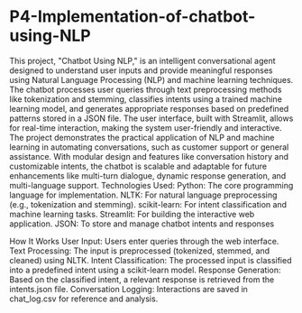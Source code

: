# P4-Implementation-of-chatbot-using-NLP
This project, "Chatbot Using NLP," is an intelligent conversational agent designed to understand user inputs and provide meaningful responses using Natural Language Processing (NLP) and machine learning techniques. The chatbot processes user queries through text preprocessing methods like tokenization and stemming, classifies intents using a trained machine learning model, and generates appropriate responses based on predefined patterns stored in a JSON file. The user interface, built with Streamlit, allows for real-time interaction, making the system user-friendly and interactive. The project demonstrates the practical application of NLP and machine learning in automating conversations, such as customer support or general assistance. With modular design and features like conversation history and customizable intents, the chatbot is scalable and adaptable for future enhancements like multi-turn dialogue, dynamic response generation, and multi-language support.
Technologies Used:
Python: The core programming language for implementation.
NLTK: For natural language preprocessing (e.g., tokenization and stemming).
scikit-learn: For intent classification and machine learning tasks.
Streamlit: For building the interactive web application.
JSON: To store and manage chatbot intents and responses

How It Works
User Input: Users enter queries through the web interface.
Text Processing: The input is preprocessed (tokenized, stemmed, and cleaned) using NLTK.
Intent Classification: The processed input is classified into a predefined intent using a scikit-learn model.
Response Generation: Based on the classified intent, a relevant response is retrieved from the intents.json file.
Conversation Logging: Interactions are saved in chat_log.csv for reference and analysis.
